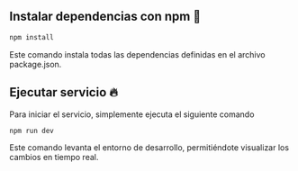 
  
  ## Instalar dependencias con npm 🚀  
  ~~~bash  
  npm install
  ~~~

  Este comando instala todas las dependencias definidas en el archivo package.json.

  ## Ejecutar servicio  🔥  
  Para iniciar el servicio, simplemente ejecuta el siguiente comando
  ~~~bash  
  npm run dev
  ~~~
  Este comando levanta el entorno de desarrollo, permitiéndote visualizar los cambios en tiempo real.
 